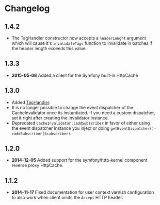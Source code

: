 Changelog
=========
1.4.2
-----

* The TagHandler constructor now accepts a ``headerLenght`` argument which will
  cause it's ``invalidateTags`` function to invalidate in batches if the header
  length exceeds this value.

1.3.3
-----

* **2015-05-08** Added a client for the Symfony built-in HttpCache

1.3.0
-----

* Added [TagHandler](http://foshttpcache.readthedocs.org/en/latest/invalidation-handlers.html#tag-handler).
* It is no longer possible to change the event dispatcher of the
  CacheInvalidator once its instantiated. If you need a custom dispatcher, set
  it right after creating the invalidator instance.
* Deprecated `CacheInvalidator::addSubscriber` in favor of either using the event
  dispatcher instance you inject or doing `getEventDispatcher()->addSubscriber($subscriber)`.

1.2.0
-----

* **2014-12-05** Added support for the symfony/http-kernel component reverse proxy HttpCache.

1.1.2
-----

* **2014-11-17** Fixed documentation for user context varnish configuration to also work when
  client omits the `Accept` HTTP header.
